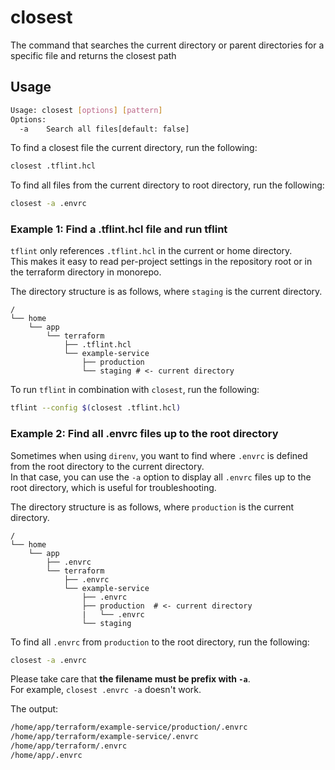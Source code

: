 # closest

The command that searches the current directory or parent directories for a specific file and returns the closest path

## Usage

```sh
Usage: closest [options] [pattern]
Options:
  -a    Search all files[default: false]
```

To find a closest file the current directory, run the following:

```sh
closest .tflint.hcl
```

To find all files from the current directory to root directory, run the following:

```sh
closest -a .envrc
```

### Example 1: Find a .tflint.hcl file and run tflint


`tflint` only references `.tflint.hcl` in the current or home directory.  
This makes it easy to read per-project settings in the repository root or in the terraform directory in monorepo.

The directory structure is as follows, where `staging` is the current directory.

```
/
└── home
    └── app
        └── terraform
            ├── .tflint.hcl
            └── example-service
                ├── production
                └── staging # <- current directory
```

To run `tflint` in combination with `closest`, run the following:

```sh
tflint --config $(closest .tflint.hcl)
```

### Example 2: Find all .envrc files up to the root directory

Sometimes when using `direnv`, you want to find where `.envrc` is defined from the root directory to the current directory.  
In that case, you can use the `-a` option to display all `.envrc` files up to the root directory, which is useful for troubleshooting.

The directory structure is as follows, where `production` is the current directory.

```
/
└── home
    └── app
        ├── .envrc
        └── terraform
            ├── .envrc
            └── example-service
                ├── .envrc
                ├── production  # <- current directory
                |   └── .envrc
                └── staging
```

To find all `.envrc` from `production` to the root directory, run the following:

```sh
closest -a .envrc
```

Please take care that **the filename must be prefix with `-a`**.  
For example, `closest .envrc -a` doesn't work.

The output:

```sh
/home/app/terraform/example-service/production/.envrc
/home/app/terraform/example-service/.envrc
/home/app/terraform/.envrc
/home/app/.envrc
```

